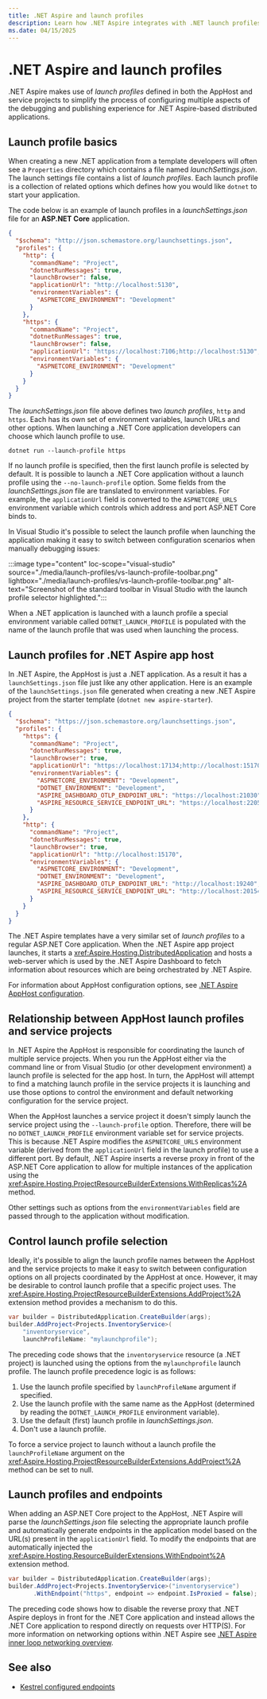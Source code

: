 ```yaml
---
title: .NET Aspire and launch profiles
description: Learn how .NET Aspire integrates with .NET launch profiles.
ms.date: 04/15/2025
---
```


# .NET Aspire and launch profiles

.NET Aspire makes use of _launch profiles_ defined in both the AppHost and service projects to simplify the process of configuring multiple aspects of the debugging and publishing experience for .NET Aspire-based distributed applications.

## Launch profile basics

When creating a new .NET application from a template developers will often see a `Properties` directory which contains a file named _launchSettings.json_. The launch settings file contains a list of _launch profiles_. Each launch profile is a collection of related options which defines how you would like `dotnet` to start your application.

The code below is an example of launch profiles in a _launchSettings.json_ file for an **ASP.NET Core** application.

```json
{
  "$schema": "http://json.schemastore.org/launchsettings.json",
  "profiles": {
    "http": {
      "commandName": "Project",
      "dotnetRunMessages": true,
      "launchBrowser": false,
      "applicationUrl": "http://localhost:5130",
      "environmentVariables": {
        "ASPNETCORE_ENVIRONMENT": "Development"
      }
    },
    "https": {
      "commandName": "Project",
      "dotnetRunMessages": true,
      "launchBrowser": false,
      "applicationUrl": "https://localhost:7106;http://localhost:5130",
      "environmentVariables": {
        "ASPNETCORE_ENVIRONMENT": "Development"
      }
    }
  }
}
```

The _launchSettings.json_ file above defines two _launch profiles_, `http` and `https`. Each has its own set of environment variables, launch URLs and other options. When launching a .NET Core application developers can choose which launch profile to use.

```dotnetcli
dotnet run --launch-profile https
```

If no launch profile is specified, then the first launch profile is selected by default. It is possible to launch a .NET Core application without a launch profile using the `--no-launch-profile` option. Some fields from the _launchSettings.json_ file are translated to environment variables. For example, the `applicationUrl` field is converted to the `ASPNETCORE_URLS` environment variable which controls which address and port ASP.NET Core binds to.

In Visual Studio it's possible to select the launch profile when launching the application making it easy to switch between configuration scenarios when manually debugging issues:

:::image type="content" loc-scope="visual-studio" source="./media/launch-profiles/vs-launch-profile-toolbar.png" lightbox="./media/launch-profiles/vs-launch-profile-toolbar.png" alt-text="Screenshot of the standard toolbar in Visual Studio with the launch profile selector highlighted.":::

When a .NET application is launched with a launch profile a special environment variable called `DOTNET_LAUNCH_PROFILE` is populated with the name of the launch profile that was used when launching the process.

## Launch profiles for .NET Aspire app host

In .NET Aspire, the AppHost is just a .NET application. As a result it has a `launchSettings.json` file just like any other application. Here is an example of the `launchSettings.json` file generated when creating a new .NET Aspire project from the starter template (`dotnet new aspire-starter`).

```json
{
  "$schema": "https://json.schemastore.org/launchsettings.json",
  "profiles": {
    "https": {
      "commandName": "Project",
      "dotnetRunMessages": true,
      "launchBrowser": true,
      "applicationUrl": "https://localhost:17134;http://localhost:15170",
      "environmentVariables": {
        "ASPNETCORE_ENVIRONMENT": "Development",
        "DOTNET_ENVIRONMENT": "Development",
        "ASPIRE_DASHBOARD_OTLP_ENDPOINT_URL": "https://localhost:21030",
        "ASPIRE_RESOURCE_SERVICE_ENDPOINT_URL": "https://localhost:22057"
      }
    },
    "http": {
      "commandName": "Project",
      "dotnetRunMessages": true,
      "launchBrowser": true,
      "applicationUrl": "http://localhost:15170",
      "environmentVariables": {
        "ASPNETCORE_ENVIRONMENT": "Development",
        "DOTNET_ENVIRONMENT": "Development",
        "ASPIRE_DASHBOARD_OTLP_ENDPOINT_URL": "http://localhost:19240",
        "ASPIRE_RESOURCE_SERVICE_ENDPOINT_URL": "http://localhost:20154"
      }
    }
  }
}
```

The .NET Aspire templates have a very similar set of _launch profiles_ to a regular ASP.NET Core application. When the .NET Aspire app project launches, it starts a <xref:Aspire.Hosting.DistributedApplication> and hosts a web-server which is used by the .NET Aspire Dashboard to fetch information about resources which are being orchestrated by .NET Aspire.

For information about AppHost configuration options, see [.NET Aspire AppHost configuration](../app-host/configuration.md).

## Relationship between AppHost launch profiles and service projects

In .NET Aspire the AppHost is responsible for coordinating the launch of multiple service projects. When you run the AppHost either via the command line or from Visual Studio (or other development environment) a launch profile is selected for the app host. In turn, the AppHost will attempt to find a matching launch profile in the service projects it is launching and use those options to control the environment and default networking configuration for the service project.

When the AppHost launches a service project it doesn't simply launch the service project using the `--launch-profile` option. Therefore, there will be no `DOTNET_LAUNCH_PROFILE` environment variable set for service projects. This is because .NET Aspire modifies the `ASPNETCORE_URLS` environment variable (derived from the `applicationUrl` field in the launch profile) to use a different port. By default, .NET Aspire inserts a reverse proxy in front of the ASP.NET Core application to allow for multiple instances of the application using the <xref:Aspire.Hosting.ProjectResourceBuilderExtensions.WithReplicas%2A> method.

Other settings such as options from the `environmentVariables` field are passed through to the application without modification.

## Control launch profile selection

Ideally, it's possible to align the launch profile names between the AppHost and the service projects to make it easy to switch between configuration options on all projects coordinated by the AppHost at once. However, it may be desirable to control launch profile that a specific project uses. The <xref:Aspire.Hosting.ProjectResourceBuilderExtensions.AddProject%2A> extension method provides a mechanism to do this.

```csharp
var builder = DistributedApplication.CreateBuilder(args);
builder.AddProject<Projects.InventoryService>(
    "inventoryservice",
    launchProfileName: "mylaunchprofile");
```

The preceding code shows that the `inventoryservice` resource (a .NET project) is launched using the options from the `mylaunchprofile` launch profile. The launch profile precedence logic is as follows:

1. Use the launch profile specified by `launchProfileName` argument if specified.
2. Use the launch profile with the same name as the AppHost (determined by reading the `DOTNET_LAUNCH_PROFILE` environment variable).
3. Use the default (first) launch profile in _launchSettings.json_.
4. Don't use a launch profile.

To force a service project to launch without a launch profile the `launchProfileName` argument on the <xref:Aspire.Hosting.ProjectResourceBuilderExtensions.AddProject%2A> method can be set to null.

## Launch profiles and endpoints

When adding an ASP.NET Core project to the AppHost, .NET Aspire will parse the _launchSettings.json_ file selecting the appropriate launch profile and automatically generate endpoints in the application model based on the URL(s) present in the `applicationUrl` field. To modify the endpoints that are automatically injected the <xref:Aspire.Hosting.ResourceBuilderExtensions.WithEndpoint%2A> extension method.

```csharp
var builder = DistributedApplication.CreateBuilder(args);
builder.AddProject<Projects.InventoryService>("inventoryservice")
       .WithEndpoint("https", endpoint => endpoint.IsProxied = false);
```

The preceding code shows how to disable the reverse proxy that .NET Aspire deploys in front for the .NET Core application and instead allows the .NET Core application to respond directly on requests over HTTP(S). For more information on networking options within .NET Aspire see [.NET Aspire inner loop networking overview](./networking-overview.md).

## See also

- [Kestrel configured endpoints](networking-overview.md#kestrel-configured-endpoints)
